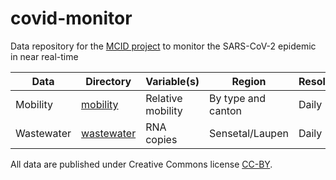 # covid-monitor
Data repository for the [MCID project](https://www.mcid.unibe.ch/call_for_projects/first_mcid_funded_projects/early_detection_for_early_action_integrating_multiple_data_sources_for_monitoring_the_sars_cov_2_epidemic_in_near_real_time/index_eng.html) to monitor the SARS-CoV-2 epidemic in near real-time

Data | Directory | Variable(s) | Region | Resolution | Format | Reference
---- | --------- | ----------- | ------ | ---------- | ------ | ---------
Mobility | [mobility](mobility) | Relative mobility | By type and canton | Daily | CSV | [Google](https://www.google.com/covid19/mobility/)
Wastewater | [wastewater](wastewater) | RNA copies | Sensetal/Laupen | Daily | CSV | [Eawag](https://sensors-eawag.ch/sars/overview.html)

All data are published under Creative Commons license [CC-BY](https://creativecommons.org/licenses/by/4.0/).
